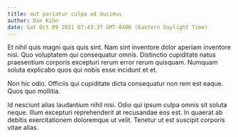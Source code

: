```yaml
---
title: aut pariatur culpa ad ducimus
author: Dan Kihn
date: Sat Oct 09 2021 07:43:37 GMT-0400 (Eastern Daylight Time)
---
```

Et nihil quis magni quis quis sint. Nam sint inventore dolor aperiam inventore nisi. Quo voluptatem qui consequatur omnis. Distinctio cupiditate natus praesentium corporis excepturi rerum error rerum quisquam. Numquam soluta explicabo quos qui nobis esse incidunt et et.

 Non hic odio. Officiis qui cupiditate dicta consequatur non rem est eaque. Quos quo mollitia.

 Id nesciunt alias laudantium nihil nisi. Odio qui ipsum culpa omnis sit soluta neque. Illum excepturi reprehenderit at recusandae eos est. In quaerat ab debitis exercitationem doloremque ut velit. Tenetur ut est suscipit corporis vitae alias.
